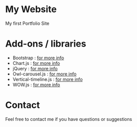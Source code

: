 # My Website

My first Portfolio Site

# Add-ons / libraries

* Bootstrap : [for more info](http://getbootstrap.com/)
* Chart.js : [for more info](http://www.chartjs.org/)
* jQuery : [for more info](https://jquery.com/)
* Owl-carousel.js : [for more info](http://owlgraphic.com/owlcarousel/)
* Vertical-timeline.js : [for more info](https://codyhouse.co/gem/vertical-timeline/)
* WOW.js : [for more info](http://mynameismatthieu.com/WOW/)

# Contact

Feel free to contact me if you have questions or suggestions
